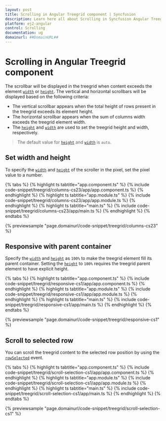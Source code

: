 ```yaml
---
layout: post
title: Scrolling in Angular Treegrid component | Syncfusion
description: Learn here all about Scrolling in Syncfusion Angular Treegrid component of Syncfusion Essential JS 2 and more.
platform: ej2-angular
control: Scrolling 
documentation: ug
domainurl: ##DomainURL##
---
```


# Scrolling in Angular Treegrid component

The scrollbar will be displayed in the treegrid when content exceeds the element [`width`](https://ej2.syncfusion.com/angular/documentation/api/treegrid/#width) or [`height`](https://ej2.syncfusion.com/angular/documentation/api/treegrid/#height). The vertical and horizontal scrollbars will be displayed based on the following criteria:

* The vertical scrollbar appears when the total height of rows present in the treegrid exceeds its element height.
* The horizontal scrollbar appears when the sum of columns width exceeds the treegrid element width.
* The [`height`](https://ej2.syncfusion.com/angular/documentation/api/treegrid/#height) and [`width`](https://ej2.syncfusion.com/angular/documentation/api/treegrid/#width) are used to set the treegrid height and width, respectively.

> The default value for [`height`](https://ej2.syncfusion.com/angular/documentation/api/treegrid/#height) and [`width`](https://ej2.syncfusion.com/angular/documentation/api/treegrid/#width) is `auto`.

## Set width and height

To specify the [`width`](https://ej2.syncfusion.com/angular/documentation/api/treegrid/#width) and [`height`](https://ej2.syncfusion.com/angular/documentation/api/treegrid/#height) of the scroller in the pixel, set the pixel value to a number.

{% tabs %}
{% highlight ts tabtitle="app.component.ts" %}
{% include code-snippet/treegrid/columns-cs23/app/app.component.ts %}
{% endhighlight %}
{% highlight ts tabtitle="app.module.ts" %}
{% include code-snippet/treegrid/columns-cs23/app/app.module.ts %}
{% endhighlight %}
{% highlight ts tabtitle="main.ts" %}
{% include code-snippet/treegrid/columns-cs23/app/main.ts %}
{% endhighlight %}
{% endtabs %}
  
{% previewsample "page.domainurl/code-snippet/treegrid/columns-cs23" %}

## Responsive with parent container

Specify the [`width`](https://ej2.syncfusion.com/angular/documentation/api/treegrid/#width) and [`height`](https://ej2.syncfusion.com/angular/documentation/api/treegrid/#height) as `100%` to make the treegrid element fill its parent container.
Setting the [`height`](https://ej2.syncfusion.com/angular/documentation/api/treegrid/#height) to `100%` requires the treegrid parent element to have explicit height.

{% tabs %}
{% highlight ts tabtitle="app.component.ts" %}
{% include code-snippet/treegrid/responsive-cs1/app/app.component.ts %}
{% endhighlight %}
{% highlight ts tabtitle="app.module.ts" %}
{% include code-snippet/treegrid/responsive-cs1/app/app.module.ts %}
{% endhighlight %}
{% highlight ts tabtitle="main.ts" %}
{% include code-snippet/treegrid/responsive-cs1/app/main.ts %}
{% endhighlight %}
{% endtabs %}
  
{% previewsample "page.domainurl/code-snippet/treegrid/responsive-cs1" %}

## Scroll to selected row

You can scroll the treegrid content to the selected row position by using the [`rowSelected`](https://ej2.syncfusion.com/angular/documentation/api/treegrid/#rowselected) event.

{% tabs %}
{% highlight ts tabtitle="app.component.ts" %}
{% include code-snippet/treegrid/scroll-selection-cs1/app/app.component.ts %}
{% endhighlight %}
{% highlight ts tabtitle="app.module.ts" %}
{% include code-snippet/treegrid/scroll-selection-cs1/app/app.module.ts %}
{% endhighlight %}
{% highlight ts tabtitle="main.ts" %}
{% include code-snippet/treegrid/scroll-selection-cs1/app/main.ts %}
{% endhighlight %}
{% endtabs %}
  
{% previewsample "page.domainurl/code-snippet/treegrid/scroll-selection-cs1" %}
